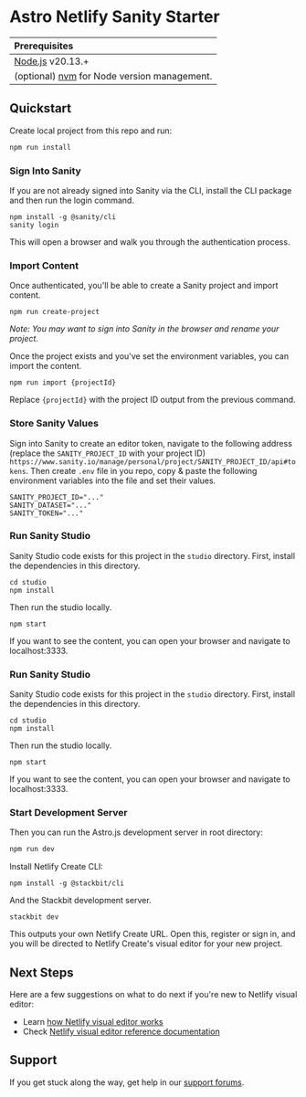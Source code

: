 # Astro Netlify Sanity Starter

| Prerequisites                                                                |
| :--------------------------------------------------------------------------- |
| [Node.js](https://nodejs.org/) v20.13.+                                      |
| (optional) [nvm](https://github.com/nvm-sh/nvm) for Node version management. |

## Quickstart

Create local project from this repo and run:

```txt
npm run install
```

### Sign Into Sanity

If you are not already signed into Sanity via the CLI, install the CLI package and then run the login command.

    npm install -g @sanity/cli
    sanity login

This will open a browser and walk you through the authentication process.

### Import Content

Once authenticated, you'll be able to create a Sanity project and import content.

    npm run create-project

_Note: You may want to sign into Sanity in the browser and rename your project._

Once the project exists and you've set the environment variables, you can import the content.

    npm run import {projectId}

Replace `{projectId}` with the project ID output from the previous command.

### Store Sanity Values

Sign into Sanity to create an editor token, navigate to the following address (replace the `SANITY_PROJECT_ID` with your project ID) `https://www.sanity.io/manage/personal/project/SANITY_PROJECT_ID/api#tokens`. Then create `.env` file in you repo, copy & paste the following environment variables into the file and set their values.

```plain
SANITY_PROJECT_ID="..."
SANITY_DATASET="..."
SANITY_TOKEN="..."
```

### Run Sanity Studio

Sanity Studio code exists for this project in the `studio` directory. First, install the dependencies in this directory.

    cd studio
    npm install

Then run the studio locally.

    npm start

If you want to see the content, you can open your browser and navigate to localhost:3333.

### Run Sanity Studio

Sanity Studio code exists for this project in the `studio` directory. First, install the dependencies in this directory.

    cd studio
    npm install

Then run the studio locally.

    npm start

If you want to see the content, you can open your browser and navigate to localhost:3333.

### Start Development Server

Then you can run the Astro.js development server in root directory:

```txt
npm run dev
```

Install Netlify Create CLI:

    npm install -g @stackbit/cli

And the Stackbit development server.

    stackbit dev

This outputs your own Netlify Create URL. Open this, register or sign in, and you will be directed to Netlify Create's visual editor for your new project.

## Next Steps

Here are a few suggestions on what to do next if you're new to Netlify visual editor:

- Learn [how Netlify visual editor works](https://docs.netlify.com/create/concepts/how-create-works/)
- Check [Netlify visual editor reference documentation](https://visual-editor-reference.netlify.com/)

## Support

If you get stuck along the way, get help in our [support forums](https://answers.netlify.com/).

